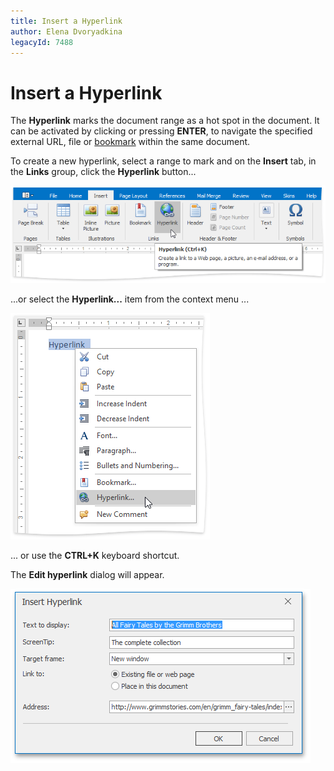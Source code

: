 ```yaml
---
title: Insert a Hyperlink
author: Elena Dvoryadkina
legacyId: 7488
---
```

# Insert a Hyperlink
The **Hyperlink** marks the document range as a hot spot in the document. It can be activated by clicking or pressing **ENTER**, to navigate the specified external URL, file or [bookmark](insert-a-bookmark.md) within the same document.

To create a new hyperlink, select a range to mark and on the **Insert** tab, in the **Links** group, click the **Hyperlink** button...

![RTEInsertHyperlLink](../../../images/img121254.png)

...or select the **Hyperlink...** item from the context menu ...

![RTEInsertHypelinkRightClick](../../../images/img121255.png)

... or use the **CTRL+K** keyboard shortcut.

The **Edit hyperlink** dialog will appear.

![RTEHyperlinkMenu](../../../images/img121256.png)